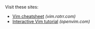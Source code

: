 
Visit these sites:

- [Vim cheatsheet](https://vim.rtorr.com/) _(vim.rotrr.com)_
- [Interactive Vim tutorial](http://openvim.com/) _(openvim.com)_